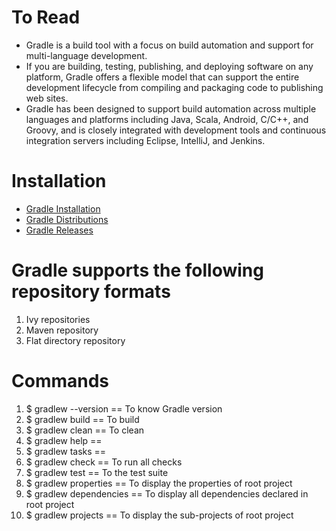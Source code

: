 # To Read
* Gradle is a build tool with a focus on build automation and support for multi-language development. 
* If you are building, testing, publishing, and deploying software on any platform, Gradle offers a flexible model that can support the entire development lifecycle from compiling and packaging code to publishing web sites. 
* Gradle has been designed to support build automation across multiple languages and platforms including Java, Scala, Android, C/C++, and Groovy, and is closely integrated with development tools and continuous integration servers including Eclipse, IntelliJ, and Jenkins.

# Installation
* [Gradle Installation](https://gradle.org/install/)
* [Gradle Distributions](https://services.gradle.org/distributions/)
* [Gradle Releases](https://gradle.org/releases/)

# Gradle supports the following repository formats
1. Ivy repositories
2. Maven repository
3. Flat directory repository

# Commands
1. $ gradlew --version == To know Gradle version
2. $ gradlew build == To build
3. $ gradlew clean == To clean
4. $ gradlew help ==
5. $ gradlew tasks ==
6. $ gradlew check == To run all checks
7. $ gradlew test == To the test suite
8. $ gradlew properties == To display the properties of root project
9. $ gradlew dependencies == To display all dependencies declared in root project
10. $ gradlew projects == To display the sub-projects of root project
